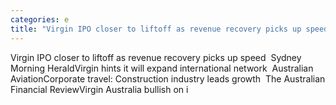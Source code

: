 ```yaml
---
categories: e
title: "Virgin IPO closer to liftoff as revenue recovery picks up speed  Sydney Morning Herald"
---
```

Virgin IPO closer to liftoff as revenue recovery picks up speed&nbsp;&nbsp;Sydney Morning HeraldVirgin hints it will expand international network&nbsp;&nbsp;Australian AviationCorporate travel: Construction industry leads growth&nbsp;&nbsp;The Australian Financial ReviewVirgin Australia bullish on i